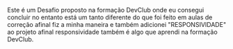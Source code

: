 Este é um Desafio proposto na formação DevClub onde eu consegui concluir no entanto está um tanto diferente do que foi feito em aulas de correção afinal fiz a minha maneira e também adicionei "RESPONSIVIDADE" ao projeto afinal responsividade também é algo que aprendi na formação DevClub.